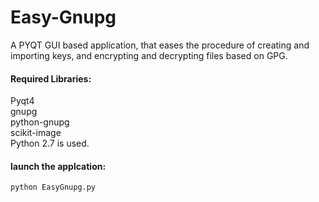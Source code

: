 # Easy-Gnupg
A PYQT GUI based application, that eases the procedure of creating and importing keys, and encrypting and decrypting files based on GPG.

<h4>Required Libraries:</h4>
Pyqt4<br />
gnupg<br />
python-gnupg<br />
scikit-image<br />
Python 2.7 is used.<br />

<h4>launch the applcation:</h4>
  <code>python EasyGnupg.py</code>
